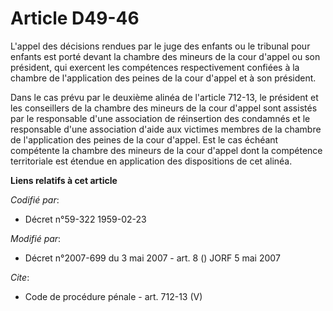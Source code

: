 # Article D49-46

L'appel des décisions rendues par le juge des enfants ou le tribunal pour enfants est porté devant la chambre des mineurs de
la cour d'appel ou son président, qui exercent les compétences respectivement confiées à la chambre de l'application des
peines de la cour d'appel et à son président. 

Dans le cas prévu par le deuxième alinéa de l'article 712-13, le président et les conseillers de la chambre des mineurs de la
cour d'appel sont assistés par le responsable d'une association de réinsertion des condamnés et le responsable d'une
association d'aide aux victimes membres de la chambre de l'application des peines de la cour d'appel. Est le cas échéant
compétente la chambre des mineurs de la cour d'appel dont la compétence territoriale est étendue en application des
dispositions de cet alinéa.

**Liens relatifs à cet article**

_Codifié par_:

  - Décret n°59-322 1959-02-23

_Modifié par_:

  - Décret n°2007-699 du 3 mai 2007 - art. 8 () JORF 5 mai 2007

_Cite_:

  - Code de procédure pénale - art. 712-13 (V)
